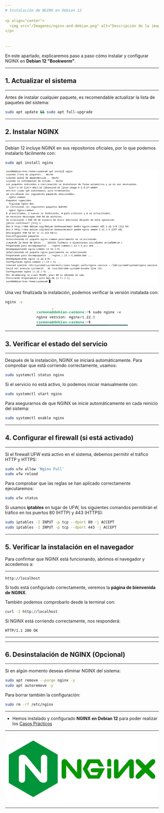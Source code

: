 ```yaml
---
# Instalación de NGINX en Debian 12

<p align="center">
  <img src="/Imagenes/nginx-and-debian.png" alt="Descripción de la imagen" width="500"/>
</p> 


---
```

En este apartado, explicaremos paso a paso cómo instalar y configurar NGINX en **Debian 12 "Bookworm"**.

---
## 1. Actualizar el sistema

---
Antes de instalar cualquier paquete, es recomendable actualizar la lista de paquetes del sistema:

```bash
sudo apt update && sudo apt full-upgrade
```

---
## 2. Instalar NGINX

---
Debian 12 incluye NGINX en sus repositorios oficiales, por lo que podemos instalarlo fácilmente con:

```bash
sudo apt install nginx
```

<p align="center">
  <img src="/Imagenes/20.png" alt="Descripción de la imagen" width="500"/>
</p> 

Una vez finalizada la instalación, podemos verificar la versión instalada con:

```bash
nginx -v
```

<p align="center">
  <img src="/Imagenes/1.png" alt="Descripción de la imagen" width="300"/>
</p> 

---

## 3. Verificar el estado del servicio

---
Después de la instalación, NGINX se iniciará automáticamente. Para comprobar que está corriendo correctamente, usamos:

```bash
sudo systemctl status nginx
```

Si el servicio no está activo, lo podemos iniciar manualmente con:

```bash
sudo systemctl start nginx
```

Para asegurarnos de que NGINX se inicie automáticamente en cada reinicio del sistema:

```bash
sudo systemctl enable nginx
```

---
## 4. Configurar el firewall (si está activado)

---
Si el firewall UFW está activo en el sistema, debemos permitir el tráfico HTTP y HTTPS:

```bash
sudo ufw allow 'Nginx Full'
sudo ufw reload
```

Para comprobar que las reglas se han aplicado correctamente ejecutaremos:

```bash
sudo ufw status
```

Si usamos **iptables** en lugar de UFW, los siguientes comandos permitirán el tráfico en los puertos 80 (HTTP) y 443 (HTTPS):

```bash
sudo iptables -I INPUT -p tcp --dport 80 -j ACCEPT
sudo iptables -I INPUT -p tcp --dport 443 -j ACCEPT
```

---
## 5. Verificar la instalación en el navegador

Para confirmar que NGINX está funcionando, abrimos el navegador y accedemos a:

---
```
http://localhost
```

Si todo está configurado correctamente, veremos la **página de bienvenida de NGINX**.

También podemos comprobarlo desde la terminal con:

```bash
curl -I http://localhost
```

Si NGINX está corriendo correctamente, nos responderá:

```
HTTP/1.1 200 OK
```

---

---
## 6. Desinstalación de NGINX (Opcional)

---
Si en algún momento deseas eliminar NGINX del sistema:

```bash
sudo apt remove --purge nginx -y
sudo apt autoremove -y
```

Para borrar también la configuración:

```bash
sudo rm -rf /etc/nginx
```

---
- Hemos instalado y configurado **NGINX en Debian 12** para poder realizar los [Casos Prácticos](Casos-practicos.md)

---

<p align="center">
  <img src="/Imagenes/Nginx.png" alt="Descripción de la imagen" width="500"/>
</p> 

---
